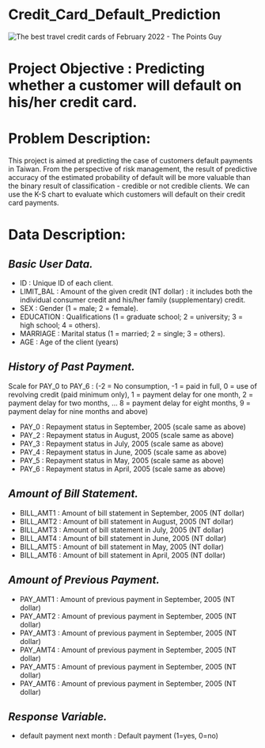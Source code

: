# Credit_Card_Default_Prediction
![The best travel credit cards of February 2022 - The Points Guy](https://user-images.githubusercontent.com/87002524/153152962-68033a26-29bf-41d5-8e52-7dd1bca0f7ac.jpg)
##
##
##
# Project Objective : Predicting whether a customer will default on his/her credit card.
# Problem Description:
This project is aimed at predicting the case of customers default payments in Taiwan. From the perspective of risk management, the result of predictive accuracy of the estimated probability of default will be more valuable than the binary result of classification - credible or not credible clients. We can use the K-S chart to evaluate which customers will default on their credit card payments.
#
# Data Description:
## _Basic User Data._
* ID : Unique ID of each client.
* LIMIT_BAL : Amount of the given credit (NT dollar) : it includes both the individual consumer credit and his/her family (supplementary) credit.
* SEX : Gender (1 = male; 2 = female).
* EDUCATION : Qualifications (1 = graduate school; 2 = university; 3 = high school; 4 = others).
* MARRIAGE : Marital status (1 = married; 2 = single; 3 = others).
* AGE : Age of the client (years)
## _History of Past Payment._
Scale for PAY_0 to PAY_6 : (-2 = No consumption, -1 = paid in full, 0 = use of revolving credit (paid minimum only), 1 = payment delay for one month, 2 = payment delay for two months, ... 8 = payment delay for eight months, 9 = payment delay for nine months and above)

* PAY_0 : Repayment status in September, 2005 (scale same as above)
* PAY_2 : Repayment status in August, 2005 (scale same as above)
* PAY_3 : Repayment status in July, 2005 (scale same as above)
* PAY_4 : Repayment status in June, 2005 (scale same as above)
* PAY_5 : Repayment status in May, 2005 (scale same as above)
* PAY_6 : Repayment status in April, 2005 (scale same as above)
## _Amount of Bill Statement._
* BILL_AMT1 : Amount of bill statement in September, 2005 (NT dollar)
* BILL_AMT2 : Amount of bill statement in August, 2005 (NT dollar)
* BILL_AMT3 : Amount of bill statement in July, 2005 (NT dollar)
* BILL_AMT4 : Amount of bill statement in June, 2005 (NT dollar)
* BILL_AMT5 : Amount of bill statement in May, 2005 (NT dollar)
* BILL_AMT6 : Amount of bill statement in April, 2005 (NT dollar)
## _Amount of Previous Payment._
* PAY_AMT1 : Amount of previous payment in September, 2005 (NT dollar)
* PAY_AMT2 : Amount of previous payment in September, 2005 (NT dollar)
* PAY_AMT3 : Amount of previous payment in September, 2005 (NT dollar)
* PAY_AMT4 : Amount of previous payment in September, 2005 (NT dollar)
* PAY_AMT5 : Amount of previous payment in September, 2005 (NT dollar)
* PAY_AMT6 : Amount of previous payment in September, 2005 (NT dollar)
## _Response Variable._
* default payment next month : Default payment (1=yes, 0=no)
